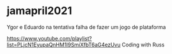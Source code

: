 # jamapril2021
Ygor e Eduardo na tentativa falha de fazer um jogo de plataforma

https://www.youtube.com/playlist?list=PLjcN1EyupaQnHM1I9SmiXfbT6aG4ezUvu
Coding with Russ
